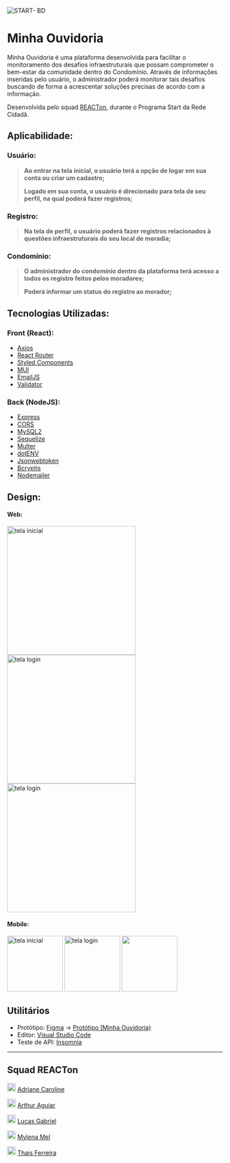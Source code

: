 ![START- BD](https://user-images.githubusercontent.com/97626768/181998965-8c7076ef-2ed7-4f35-a05a-4052d9f69235.jpg)

# Minha Ouvidoria
Minha Ouvidoria é uma plataforma desenvolvida para facilitar o monitoramento dos desafios infraestruturais que possam comprometer o bem-estar da comunidade dentro do Condomínio. Através de informações inseridas pelo usuário, o administrador poderá monitorar tais desafios buscando de forma a acrescentar soluções precisas de acordo com a informação. 

Desenvolvida pelo squad [REACTon](https://github.com/adrianecaroline/minha-ouvidoria-back-start/edit/main/README.md#squad-reacton), durante o Programa Start da Rede Cidadã.

## Aplicabilidade:

### Usuário: 
> **Ao entrar na tela inicial, o usuário terá a opção de logar em sua conta ou criar um cadastro;**
>
> **Logado em sua conta, o usuário é direcionado para tela de seu perfil, na qual poderá fazer registros;**

### Registro:
> **Na tela de perfil, o usuário poderá fazer registros relacionados à questões infraestruturais do seu local de moradia;**

### Condomínio:
> **O administrador do condomínio dentro da plataforma terá acesso a todos os registro feitos pelos moradores;**
>
> **Poderá informar um status do registro ao morador;**

## Tecnologias Utilizadas:

### Front (React):
* [Axios](https://www.npmjs.com/package/axios)
* [React Router](https://reactrouter.com/)
* [Styled Components](https://styled-components.com/)
* [MUI](https://mui.com/)
* [EmailJS](https://www.emailjs.com/)
* [Validator](https://www.npmjs.com/package/email-validator)

### Back (NodeJS):
* [Express](https://expressjs.com/)
* [CORS](https://expressjs.com/en/resources/middleware/cors.html)
* [MySQL2](https://www.npmjs.com/package/mysql2)
* [Sequelize](https://sequelize.org/)
* [Multer](https://www.npmjs.com/package/multer)
* [dotENV](https://www.npmjs.com/package/dotenv)
* [Jsonwebtoken](https://jwt.io/)
* [Bcryptjs](https://www.npmjs.com/package/bcryptjs)
* [Nodemailer](https://www.npmjs.com/package/nodemailer)


## Design:

#### Web:

<img src="https://user-images.githubusercontent.com/97626768/185113660-088e9e9f-5aaa-418f-b9ad-fc5ba9691747.png" alt="tela inicial" style="width:300px;"/> <img src="https://user-images.githubusercontent.com/97626768/185114241-a7818f99-9c67-4ff9-b294-52cc15d2f32e.png" alt="tela login" style="width: 300px;"/>
<img src="https://user-images.githubusercontent.com/97626768/185114579-f4dd5792-9999-4e7a-98cf-5eefa4f8fd9c.png" alt="tela login" style="width:300px;"/>

#### Mobile:

<img src="https://user-images.githubusercontent.com/97626768/185114998-db412d44-e1d9-429c-bb4d-27a0a88698f1.png" alt="tela inicial" style="width:130px"/> <img src="https://user-images.githubusercontent.com/97626768/185115254-19195df9-7867-44ac-9b4b-17353394d3ba.png" alt="tela login" style="width:130px"/> <img src="https://user-images.githubusercontent.com/97626768/185115345-48ab7da9-6e72-4673-81c9-44c1e161685e.png" style="width:130px"/>

## Utilitários

* Protótipo: [Figma](https://www.figma.com/) → [Protótipo (Minha Ouvidoria)](https://www.figma.com/file/z093QNFC0Wyf01mu5DaIAl/REACT-on-team-library?node-id=411%3A2) 
* Editor: [Visual Studio Code](https://code.visualstudio.com/)
* Teste de API: [Insomnia](https://insomnia.rest/)


***
## Squad REACTon

<img src="https://user-images.githubusercontent.com/97626768/182002410-99178077-b63a-4903-b526-4432959421bf.jpeg" alt="drawing"  style="width:20px;"/> [Adriane Caroline](https://github.com/adrianecaroline) 

<img src="https://user-images.githubusercontent.com/97626768/182002410-99178077-b63a-4903-b526-4432959421bf.jpeg" alt="drawing"  style="width:20px;"/> [Arthur Aguiar](https://github.com/artthur-aguiar) 

<img src="https://user-images.githubusercontent.com/97626768/182002410-99178077-b63a-4903-b526-4432959421bf.jpeg" alt="drawing"  style="width:20px;"/> [Lucas Gabriel](https://github.com/lucasgabriel0613) 

<img src="https://user-images.githubusercontent.com/97626768/182002410-99178077-b63a-4903-b526-4432959421bf.jpeg" alt="drawing"  style="width:20px;"/> [Mylena Mel](https://github.com/mylenamelsilva) 

<img src="https://user-images.githubusercontent.com/97626768/182002410-99178077-b63a-4903-b526-4432959421bf.jpeg" alt="drawing"  style="width:20px;"/> [Thais Ferreira](https://github.com/ThaisSilva1)
